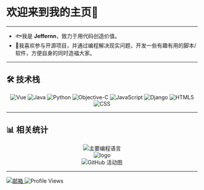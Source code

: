 <div align="left">
  <h1>欢迎来到我的主页🎉</h1>
</div>

---

- 🐟️我是 **Jeffernn**，致力于用代码创造价值。
- 💖我喜欢参与开源项目，并通过编程解决现实问题，开发一些有趣有用的脚本/软件，方便自身的同时造福大家。

---

## 🛠️ 技术栈

<div align="center">
  <img src="https://img.shields.io/badge/Vue-4FC08D?style=flat-square&logo=Vue.js&logoColor=white" alt="Vue" />
  <img src="https://img.shields.io/badge/Java-007396?style=flat-square&logo=Java&logoColor=white" alt="Java" />
  <img src="https://img.shields.io/badge/Python-3776AB?style=flat-square&logo=Python&logoColor=white" alt="Python" />
  <img src="https://img.shields.io/badge/Objective--C-3C99D4?style=flat-square&logo=Apple&logoColor=white" alt="Objective-C" />
  <img src="https://img.shields.io/badge/JavaScript-F7DF1E?style=flat-square&logo=JavaScript&logoColor=black" alt="JavaScript" />
  <img src="https://img.shields.io/badge/Django-092E20?style=flat-square&logo=Django&logoColor=white" alt="Django" />
  <img src="https://img.shields.io/badge/HTML5-E34F26?style=flat-square&logo=HTML5&logoColor=white" alt="HTML5" />
  <img src="https://img.shields.io/badge/CSS3-1572B6?style=flat-square&logo=CSS3&logoColor=white" alt="CSS" />
</div>

---

## 📊 相关统计

<div align="center">
  <img src="https://github-readme-stats.vercel.app/api/top-langs/?username=jeffernn&layout=compact&theme=Default&show_icons=true&locale=cn&hide=prs&rank_icon=github&custom_width=500" alt="主要编程语言" />
</div>
  <div align="center">
  <img src="https://github-readme-stats.vercel.app/api?username=Jeffernn&show_icons=true&theme=Default&locale=cn&hide=prs&rank_icon=github" alt="logo" />
</div>
<div align="center">
  <img src="https://github-readme-activity-graph.vercel.app/graph?username=Jeffernn&theme=dracula&hide_border=ture&area=true&custom_title=GitHub%20活动图" alt="GitHub 活动图" />
</div>

---
<div align="left">
  <a href="mailto:Jeffern1030@gmail.com">
  <img src="https://img.shields.io/badge/邮箱-Jeffern1030@gmail.com-D14836?style=flat-square&logo=Gmail&logoColor=white" alt="邮箱" />
  </a>
  <img src="https://komarev.com/ghpvc/?username=Jeffernn&style=flat-square&color=blue" alt="Profile Views" />
</div>

